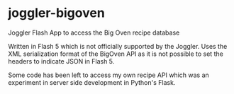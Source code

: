 # joggler-bigoven
Joggler Flash App to access the Big Oven recipe database

Written in Flash 5 which is not officially supported by the Joggler.
Uses the XML serialization format of the BigOven API as it is not possible to set the headers
to indicate JSON in Flash 5.

Some code has been left to access my own recipe API which was an experiment in server side
development in Python's Flask.
